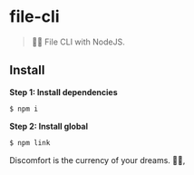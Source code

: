 # file-cli

> 📁🌱 File CLI with NodeJS.

## Install

**Step 1: Install dependencies**

```js
$ npm i
```

**Step 2: Install global**

```js
$ npm link
```


<!-- INSPIRATIONAL_QUOTE_START -->
Discomfort is the currency of your dreams.
🧑‍💻,
<!-- INSPIRATIONAL_QUOTE_END -->
